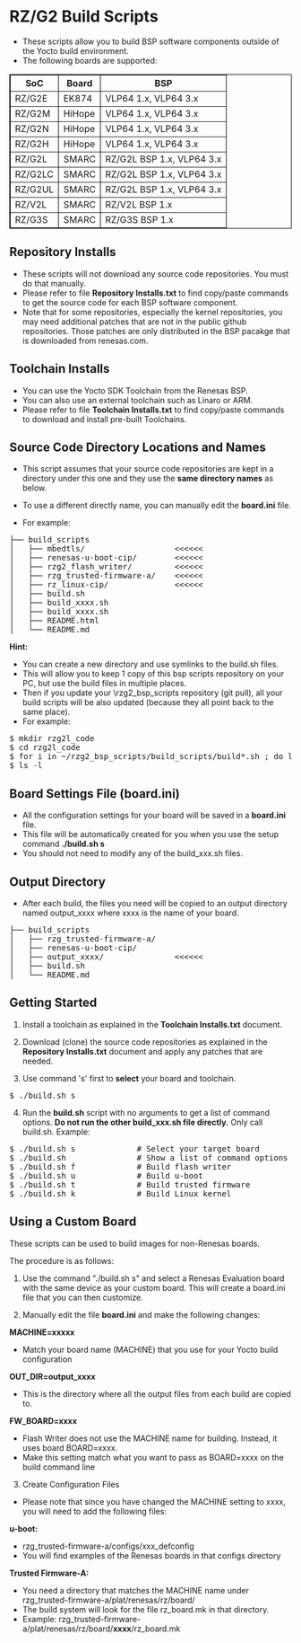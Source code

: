 # RZ/G2 Build Scripts

* These scripts allow you to build BSP software components outside of the Yocto build environment.
* The following boards are supported:

<table cellpadding=2 border=1 style="border:1px solid black; border-collapse: collapse;">
<tr><th>SoC</th><th>Board</th><th>BSP</th></tr>
<tr><td>RZ/G2E</td><td>EK874</td><td>VLP64 1.x, VLP64 3.x</td></tr>
<tr><td>RZ/G2M</td><td>HiHope</td><td>VLP64 1.x, VLP64 3.x</td></tr>
<tr><td>RZ/G2N</td><td>HiHope</td><td>VLP64 1.x, VLP64 3.x</td></tr>
<tr><td>RZ/G2H</td><td>HiHope</td><td>VLP64 1.x, VLP64 3.x</td></tr>
<tr><td>RZ/G2L</td><td>SMARC</td><td>RZ/G2L BSP 1.x, VLP64 3.x</td></tr>
<tr><td>RZ/G2LC</td><td>SMARC</td><td>RZ/G2L BSP 1.x, VLP64 3.x</td></tr>
<tr><td>RZ/G2UL</td><td>SMARC</td><td>RZ/G2L BSP 1.x, VLP64 3.x</td></tr>
<tr><td>RZ/V2L</td><td>SMARC</td><td>RZ/V2L BSP 1.x</td></tr>
<tr><td>RZ/G3S</td><td>SMARC</td><td>RZ/G3S BSP 1.x</td></tr>  
</table>

## Repository Installs

* These scripts will not download any source code repositories. You must do that manually.
* Please refer to file **Repository Installs.txt** to find copy/paste commands to get the source code for each BSP software component.
* Note that for some repositories, especially the kernel repositories, you may need additional patches that are not in the public github repositories. Those patches are only distributed in the BSP pacakge that is downloaded from renesas.com.

## Toolchain Installs

* You can use the Yocto SDK Toolchain from the Renesas BSP.
* You can also use an external toolchain such as Linaro or ARM.
* Please refer to file **Toolchain Installs.txt** to find copy/paste commands to download and install pre-built Toolchains.

## Source Code Directory Locations and Names

* This script assumes that your source code repositories are kept in a directory under this one and they use the **same directory names** as below.
* To use a different directly name, you can manually edit the **board.ini** file.

* For example:
<pre>
├── build_scripts
│   ├── mbedtls/                   <<<<<<
│   ├── renesas-u-boot-cip/        <<<<<<
│   ├── rzg2_flash_writer/         <<<<<<
│   ├── rzg_trusted-firmware-a/    <<<<<<
│   ├── rz_linux-cip/              <<<<<<
│   ├── build.sh
│   ├── build_xxxx.sh
│   ├── build_xxxx.sh
│   ├── README.html
│   └── README.md
</pre>

**Hint:**<br>
* You can create a new directory and use symlinks to the build.sh files.
* This will allow you to keep 1 copy of this bsp scripts repository on your PC, but use the build files in multiple places.
* Then if you update your \rzg2\_bsp\_scripts repository (git pull), all your build scripts will be also updated (because they all point back to the same place).<br>
* For example:
<pre>
$ mkdir rzg2l_code
$ cd rzg2l_code
$ for i in ~/rzg2_bsp_scripts/build_scripts/build*.sh ; do ln -vs $i ; done
$ ls -l
</pre>

## Board Settings File (board.ini)

* All the configuration settings for your board will be saved in a **board.ini** file.
* This file will be automatically created for you when you use the setup command **./build.sh s**
* You should not need to modify any of the build_xxx.sh files.

## Output Directory

* After each build, the files you need will be copied to an output directory named output_xxxx where xxxx is the name of your board.

<pre>
├── build_scripts
│   ├── rzg_trusted-firmware-a/
│   ├── renesas-u-boot-cip/
│   ├── output_xxxx/               <<<<<<
│   ├── build.sh
│   └── README.md
</pre>

## Getting Started

1) Install a toolchain as explained in the **Toolchain Installs.txt** document.

2) Download (clone) the source code repositories as explained in the **Repository Installs.txt** document and apply any patches that are needed.

3) Use command 's' first to **select** your board and toolchain.
<pre>
$ ./build.sh s
</pre>

4) Run the **build.sh** script with no arguments to get a list of command options. **Do not run the other build_xxx.sh file directly.** Only call build.sh.
Example:
<pre>
$ ./build.sh s             # Select your target board
$ ./build.sh               # Show a list of command options
$ ./build.sh f             # Build flash writer
$ ./build.sh u             # Build u-boot
$ ./build.sh t             # Build trusted firmware
$ ./build.sh k             # Build Linux kernel
</pre>

## Using a Custom Board

These scripts can be used to build images for non-Renesas boards.

The procedure is as follows:

1) Use the command "./build.sh s" and select a Renesas Evaluation board with the same device as your custom board. This will create a board.ini file that you can then customize.

2) Manually edit the file **board.ini** and make the following changes:

**MACHINE=xxxxx**

* Match your board name (MACHINE) that you use for your Yocto build configuration

**OUT_DIR=output\_xxxx**

* This is the directory where all the output files from each build are copied to.

**FW_BOARD=xxxx**

* Flash Writer does not use the MACHINE name for building. Instead, it uses board BOARD=xxxx.
* Make this setting match what you want to pass as BOARD=xxxx on the build command line

3) Create Configuration Files

* Please note that since you have changed the MACHINE setting to xxxx, you will need to add the following files:

**u-boot:**

* rzg\_trusted-firmware-a/configs/xxx_defconfig
* You will find examples of the Renesas  boards in that configs directory

**Trusted Firmware-A:**

* You need a directory that matches the MACHINE name under rzg_trusted-firmware-a/plat/renesas/rz/board/
* The build system will look for the file rz_board.mk in that directory.
* Example: rzg\_trusted-firmware-a/plat/renesas/rz/board/**xxxx**/rz_board.mk





